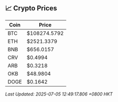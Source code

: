 ## 📈 Crypto Prices

| Coin | Price |
| ---- | ----- |
| BTC | $108274.5792 |
| ETH | $2521.3379 |
| BNB | $656.0157 |
| CRV | $0.4994 |
| ARB | $0.3218 |
| OKB | $48.9804 |
| DOGE | $0.1642 |

_Last Updated: 2025-07-05 12:49:17.806 +0800 HKT_